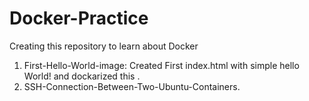 # Docker-Practice
Creating this repository to learn about Docker

1) First-Hello-World-image: Created First index.html with simple hello World! and dockarized this .
2) SSH-Connection-Between-Two-Ubuntu-Containers.